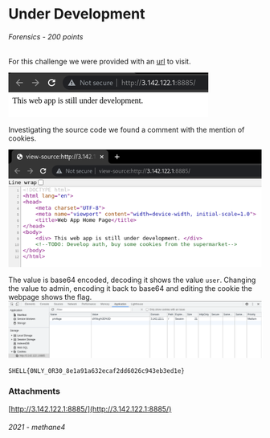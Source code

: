 # Under Development
###### Forensics - 200 points

For this challenge we were provided with an [url](http://3.142.122.1:8885/) to visit.

![Screenshot_ud-webpage](Screenshot_ud-webpage.png)

Investigating the source code we found a comment with the mention of cookies.

![Screenshot_ud-source](Screenshot_ud-source.png)

The value is base64 encoded, decoding it shows the value `user`. Changing the value to admin, encoding it back to base64 and editing the cookie the webpage shows the flag.
![Screenshot_ud-cookies](Screenshot_ud-cookies.png)

```
SHELL{0NLY_0R30_8e1a91a632ecaf2dd6026c943eb3ed1e}
```

### Attachments
[http://3.142.122.1:8885/](http://3.142.122.1:8885/)
###### 2021 - methane4